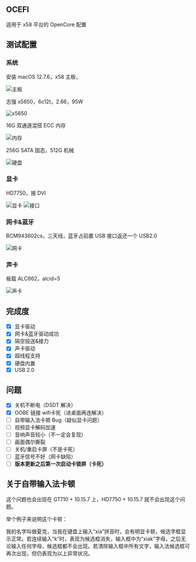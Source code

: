 ## OCEFI
适用于 x58 平台的 OpenCore 配置

## 测试配置
### 系统
安装 macOS 12.7.6，x58 主板，

![主板](https://github.com/user-attachments/assets/123c97ff-25d0-4f43-bdb1-c813115b766c)


志强 x5650，6c12t，2.66，95W

![x5650](https://github.com/user-attachments/assets/1626947e-680b-4744-b58e-5d937add1271)


16G 双通道混搭 ECC 内存

![内存](https://github.com/user-attachments/assets/980b84f0-4ec2-4bc5-9fbb-4f0db9dcaeee)


256G SATA 固态，512G 机械

![硬盘](https://github.com/user-attachments/assets/14331c06-b019-4a69-b4e5-46173f037f4a)


### 显卡
HD7750，接 DVI

![显卡](https://github.com/user-attachments/assets/2dd88331-ff91-4444-b592-99aff8d8c033)
![接口](https://github.com/user-attachments/assets/66196a18-adfb-4516-b27b-f6127638cf5f)


### 网卡&蓝牙
BCM943602cs，三天线，蓝牙占前置 USB 接口返还一个 USB2.0

![网卡](https://github.com/user-attachments/assets/3de2a036-02dc-4998-a873-064959ad0e06)


### 声卡
板载 ALC662，alcid=5

![声卡](https://github.com/user-attachments/assets/a7956a38-0e0a-4f73-933f-b6eab5414860)


## 完成度
- [x] 显卡驱动
- [x] 网卡&蓝牙驱动成功
- [x] 隔空投送&接力
- [x] 声卡驱动
- [x] 超线程支持
- [x] 硬盘内置
- [x] USB 2.0

## 问题
- [x] 关机不断电（DSDT 解决）
- [x] OOBE 链接 wifi卡死（进桌面再连解决）
- [ ] 自带输入法卡顿 Bug（疑似显卡问题） 
- [ ] 视频显卡解码加速
- [ ] 音响声音较小（不一定会复现）
- [ ] 画面偶尔撕裂
- [ ] 关机/重启卡屏（不是卡死）
- [ ] 蓝牙信号不好（网卡缺陷）
- [ ] **版本更新之后第一次启动卡锁屏（卡死）**

## 关于自带输入法卡顿
这个问题也会出现在 GT710 + 10.15.7 上，HD7750 + 10.15.7 就不会出现这个问题。

举个例子来说明这个卡顿：

我的名字叫做夏克，当我在键盘上输入“xia”拼音时，会有明显卡顿，候选字框显示正常。若连续输入“k”时，表现为候选框消失，输入框中为“xiak”字母，之后无论输入任何字母，候选框都不会出现。若清除输入框中所有文字，输入法候选框可再次出现，但仍表现为以上异常状况。







